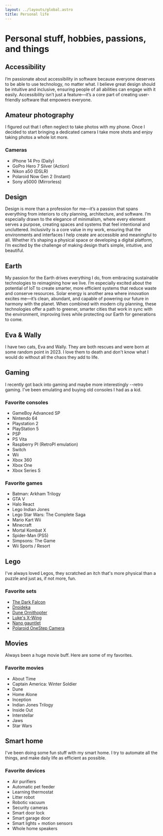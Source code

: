 ```yaml
---
layout: ../layouts/global.astro
title: Personal life
---
```


# Personal stuff, hobbies, passions, and things

## Accessibility

I’m passionate about accessibility in software because everyone deserves to be able to use technology, no matter what. I believe great design should be intuitive and inclusive, ensuring people of all abilities can engage with it easily. Accessibility isn’t just a feature—it’s a core part of creating user-friendly software that empowers everyone.

## Amateur photography

I figured out that I often neglect to take photos with my phone. Once I decided to start bringing a dedicated camera I take more shots and enjoy taking photos a whole lot more.

### Cameras

<div class="list-styled">

-   iPhone 14 Pro (Daily)
-   GoPro Hero 7 Silver (Action)
-   Nikon a50 (DSLR)
-   Polaroid Now Gen 2 (Instant)
-   Sony a5000 (Mirrorless)

</div>

## Design

Design is more than a profession for me—it’s a passion that spans everything from interiors to city planning, architecture, and software. I’m especially drawn to the elegance of minimalism, where every element serves a purpose, creating spaces and systems that feel intentional and uncluttered. Inclusivity is a core value in my work, ensuring that the environments and interfaces I help create are accessible and meaningful to all. Whether it’s shaping a physical space or developing a digital platform, I’m excited by the challenge of making design that’s simple, intuitive, and beautiful.

## Earth

My passion for the Earth drives everything I do, from embracing sustainable technologies to reimagining how we live. I’m especially excited about the potential of IoT to create smarter, more efficient systems that reduce waste and conserve resources. Solar energy is another area where innovation excites me—it’s clean, abundant, and capable of powering our future in harmony with the planet. When combined with modern city planning, these technologies offer a path to greener, smarter cities that work in sync with the environment, improving lives while protecting our Earth for generations to come.

## Eva & Wally

I have two cats, Eva and Wally. They are both rescues and were born at some random point in 2023. I love them to death and don't know what I would do without all the chaos they add to life.

## Gaming

I recently got back into gaming and maybe more interestingly --retro gaming. I've been emulating and buying old consoles I had as a kid.

### Favorite consoles

<div class="list-styled">

-   GameBoy Advanced SP
-   Nintendo 64
-   Playstation 2
-   PlayStation 5
-   PSP
-   PS Vita
-   Raspberry PI (RetroPI emulation)
-   Switch
-   Wii
-   Xbox 360
-   Xbox One
-   Xbox Series S

</div>

### Favorite games

<div class="list-styled">

-   Batman: Arkham Trilogy
-   GTA V
-   Halo React
-   Lego Indian Jones
-   Lego Star Wars: The Complete Saga
-   Mario Kart Wii
-   Minecraft
-   Mortal Kombat X
-   Spider-Man (PS5)
-   Simpsons: The Game
-   Wii Sports / Resort

</div>

## Lego

I've always loved Legos, they scratched an itch that's more physical than a puzzle and just as, if not more, fun.

### Favorite sets

<div class="list-styled">

-   <a aria-label="The Dark Falcon (opens in new tab)" class="link"
    rel="noopener noreferrer" target= "_blank" href="https://www.lego.com/en-us/product/the-dark-falcon-75389">The Dark Falcon</a>
-   <a aria-label="Droideka (opens in new tab)" class="link"
    rel="noopener noreferrer" target= "_blank" href="https://www.lego.com/en-us/product/droideka-75381">Droideka</a>
-   <a aria-label="Dune Ornithopter (opens in new tab)" class="link"
    rel="noopener noreferrer" target= "_blank" href="https://www.lego.com/en-us/product/dune-atreides-royal-ornithopter-10327">Dune Ornithopter</a>
-   <a aria-label="Luke's X-Wing (opens in new tab)" class="link"
    rel="noopener noreferrer" target= "_blank" href="https://www.lego.com/en-us/product/tbd-ip-lsw7-2021-75301">Luke's X-Wing</a>
-   <a aria-label="Nano gauntlet (opens in new tab)" class="link"
    rel="noopener noreferrer" target= "_blank" href="https://www.lego.com/en-us/product/tbd-lsh-22-2022-76223">Nano gauntlet</a>
-   <a aria-label="Polaroid OneStep Camera (opens in new tab)" class="link"
    rel="noopener noreferrer" target= "_blank" href="https://www.lego.com/en-us/product/polaroid-onestep-sx-70-camera-21345">Polaroid OneStep Camera</a>

</div>

## Movies

Always been a huge movie buff. Here are some of my favorites.

### Favorite movies

<div class="list-styled">

-   About Time
-   Captain America: Winter Soldier
-   Dune
-   Home Alone
-   Inception
-   Indian Jones Trilogy
-   Inside Out
-   Interstellar
-   Jaws
-   Star Wars

</div>

## Smart home

I've been doing some fun stuff with my smart home. I try to automate all the things, and make daily life as efficient as possible.

### Favorite devices

<div class="list-styled">

-   Air purifiers
-   Automatic pet feeder
-   Learning thermostat
-   Litter robot
-   Robotic vacuum
-   Security cameras
-   Smart door lock
-   Smart garage door
-   Smart lights + motion sensors
-   Whole home speakers

</div>
